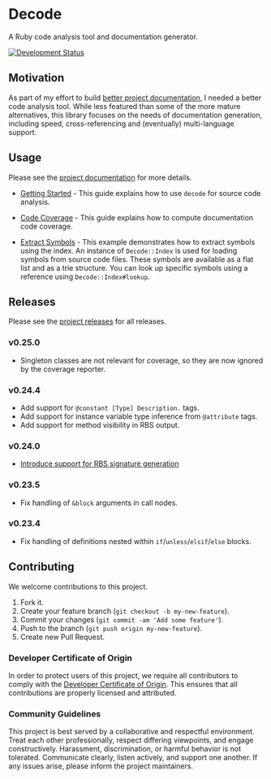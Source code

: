 # Decode

A Ruby code analysis tool and documentation generator.

[![Development Status](https://github.com/socketry/decode/workflows/Test/badge.svg)](https://github.com/socketry/decode/actions?workflow=Test)

## Motivation

As part of my effort to build [better project documentation](https://github.com/socketry/utopia-project), I needed a better code analysis tool. While less featured than some of the more mature alternatives, this library focuses on the needs of documentation generation, including speed, cross-referencing and (eventually) multi-language support.

## Usage

Please see the [project documentation](https://socketry.github.io/decode/) for more details.

  - [Getting Started](https://socketry.github.io/decode/guides/getting-started/index) - This guide explains how to use `decode` for source code analysis.

  - [Code Coverage](https://socketry.github.io/decode/guides/code-coverage/index) - This guide explains how to compute documentation code coverage.

  - [Extract Symbols](https://socketry.github.io/decode/guides/extract-symbols/index) - This example demonstrates how to extract symbols using the index. An instance of <code class="language-ruby">Decode::Index</code> is used for loading symbols from source code files. These symbols are available as a flat list and as a trie structure. You can look up specific symbols using a reference using <code class="language-ruby">Decode::Index\#lookup</code>.

## Releases

Please see the [project releases](https://socketry.github.io/decode/releases/index) for all releases.

### v0.25.0

  - Singleton classes are not relevant for coverage, so they are now ignored by the coverage reporter.

### v0.24.4

  - Add support for `@constant [Type] Description.` tags.
  - Add support for instance variable type inference from `@attribute` tags.
  - Add support for method visibility in RBS output.

### v0.24.0

  - [Introduce support for RBS signature generation](https://socketry.github.io/decode/releases/index#introduce-support-for-rbs-signature-generation)

### v0.23.5

  - Fix handling of `&block` arguments in call nodes.

### v0.23.4

  - Fix handling of definitions nested within `if`/`unless`/`elsif`/`else` blocks.

## Contributing

We welcome contributions to this project.

1.  Fork it.
2.  Create your feature branch (`git checkout -b my-new-feature`).
3.  Commit your changes (`git commit -am 'Add some feature'`).
4.  Push to the branch (`git push origin my-new-feature`).
5.  Create new Pull Request.

### Developer Certificate of Origin

In order to protect users of this project, we require all contributors to comply with the [Developer Certificate of Origin](https://developercertificate.org/). This ensures that all contributions are properly licensed and attributed.

### Community Guidelines

This project is best served by a collaborative and respectful environment. Treat each other professionally, respect differing viewpoints, and engage constructively. Harassment, discrimination, or harmful behavior is not tolerated. Communicate clearly, listen actively, and support one another. If any issues arise, please inform the project maintainers.
